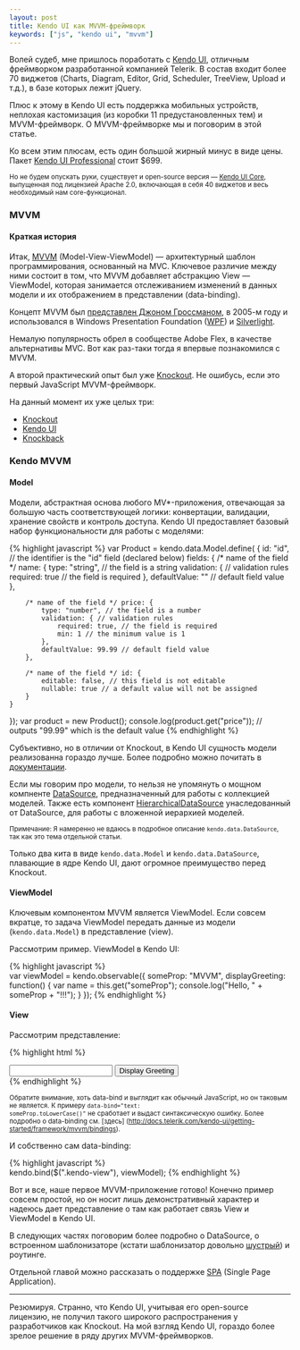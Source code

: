 ```yaml
---
layout: post
title: Kendo UI как MVVM-фреймворк
keywords: ["js", "kendo ui", "mvvm"]
---
```


Волей судеб, мне пришлось поработать с [Kendo UI](http://www.telerik.com/kendo-ui), отличным фреймворком разработанной компанией Telerik. В состав входит более 70 виджетов (Charts, Diagram, Editor, Grid, Scheduler, TreeView, Upload и т.д.), в базе которых лежит jQuery. 

Плюс к этому в Kendo UI есть поддержка мобильных устройств, неплохая кастомизация (из коробки 11 предустановленных тем) и MVVM-фреймворк. О MVVM-фреймворке мы и поговорим в этой статье.

Ко всем этим плюсам, есть один большой жирный минус в виде цены. Пакет [Kendo UI Professional](http://www.telerik.com/purchase/kendo-ui) стоит $699.

<small>Но не будем опускать руки, существует и open-source версия &mdash; [Kendo UI Core](http://www.telerik.com/download/kendo-ui-core), выпущенная под лицензией Apache 2.0, включающая в себя 40 виджетов и весь необходимый нам core-функционал.</small> 

### MVVM
#### Краткая история
Итак, [MVVM](http://ru.wikipedia.org/wiki/Model-View-ViewModel) (Model-View-ViewModel) — архитектурный шаблон программирования, основанный на MVC. Ключевое различие между ними состоит в том, что MVVM добавляет абстракцию View — ViewModel, которая занимается отслеживанием изменений в данных модели и их отображением в представлении (data-binding).

Концепт MVVM был [представлен Джоном Гроссманом](http://blogs.msdn.com/b/johngossman/), в 2005-м году и использовался в Windows Presentation Foundation ([WPF](http://ru.wikipedia.org/wiki/Windows_Presentation_Foundation)) и [Silverlight](http://www.microsoft.com/silverlight/). 

Немалую популярность обрел в сообществе Adobe Flex, в качестве альтернативы MVC. Вот как раз-таки тогда я впервые познакомился с MVVM. 

А второй практический опыт был уже [Knockout](http://knockoutjs.com). Не ошибусь, если это первый JavaScript MVVM-фреймворк. 

На данный момент их уже целых три:

* [Knockout](http://knockoutjs.com)
* [Kendo UI](http://docs.telerik.com/kendo-ui/getting-started/framework/mvvm/overview)
* [Knockback](https://github.com/kmalakoff/knockback)


### Kendo MVVM
#### Model

Модели, абстрактная основа любого MV*-приложения, отвечающая за большую часть соответствующей логики: конвертации, валидации, хранение свойств и контроль доступа. Kendo UI предоставляет  базовый набор функциональности для работы с моделями:

{% highlight javascript %}
var Product = kendo.data.Model.define( {
    id: "id", // the identifier is the "id" field (declared below)
    fields: {
        /* name of the field */ name: {
            type: "string", // the field is a string
            validation: { // validation rules
                required: true // the field is required
            },
            defaultValue: "<empty>" // default field value
        },

        /* name of the field */ price: {
            type: "number", // the field is a number
            validation: { // validation rules
                required: true, // the field is required
                min: 1 // the minimum value is 1
            },
            defaultValue: 99.99 // default field value
        },

        /* name of the field */ id: {
            editable: false, // this field is not editable
            nullable: true // a default value will not be assigned
        }
    }
});
var product = new Product();
console.log(product.get("price")); // outputs "99.99" which is the default value
{% endhighlight %}

Субъективно, но в отличии от Knockout, в Kendo UI сущность модели реализованна гораздо лучше. Более подробно можно почитать в [документации](http://docs.telerik.com/kendo-ui/api/framework/model).

Если мы говорим про модели, то нельзя не упомянуть о мощном компненте [DataSource](http://docs.telerik.com/kendo-ui/api/framework/datasource), предназначенный для работы с коллекцией моделей. Также есть  компонент [HierarchicalDataSource](http://docs.telerik.com/kendo-ui/api/framework/hierarchicaldatasource) унаследованный от  DataSource, для работы с вложенной иерархией моделей. 

<small>Примечание: Я намеренно не вдаюсь в подробное описание <code>kendo.data.DataSource</code>, так как это тема отдельной статьи.</small>

Только два кита в виде <code>kendo.data.Model</code> и <code>kendo.data.DataSource</code>, плавающие в ядре Kendo UI, дают огромное преимущество перед Knockout.

#### ViewModel

Ключевым компонентом MVVM является ViewModel. Если совсем вкратце, то задача ViewModel передать данные из модели (<code>kendo.data.Model</code>) в представление (view). 

Рассмотрим пример. ViewModel в Kendo UI:

{% highlight javascript %}	
var viewModel = kendo.observable({
    someProp: "MVVM",
    displayGreeting: function() {
        var name = this.get("someProp");
        console.log("Hello, " + someProp + "!!!");
    }
});
{% endhighlight %}

#### View

Рассмотрим представление:

{% highlight html %}	
<div class="kendo-view">
    <input data-bind="value: someProp" />
    <button data-bind="click: displayGreeting">Display Greeting</button>
</div>
{% endhighlight %}

<small>Обратите внимание, хоть data-bind и выглядит как обычный JavaScript, но он таковым не является. К примеру <code>data-bind="text: someProp.toLowerCase()"</code> не сработает и выдаст синтаксическую ошибку. Более подробно о data-binding см. [здесь] (http://docs.telerik.com/kendo-ui/getting-started/framework/mvvm/bindings).</small>

И собственно сам data-binding:

{% highlight javascript %}	
kendo.bind($(".kendo-view"), viewModel);
{% endhighlight %}

Вот и все, наше первое MVVM-приложение готово! Конечно пример совсем простой, но он носит лишь демонстративный характер и надеюсь дает представление о там как работает связь View и ViewModel в Kendo UI. 

В следующих частях поговорим более подробно о DataSource, о встроенном шаблонизаторе (кстати шаблонизатор довольно [шустрый](http://docs.telerik.com/kendo-ui/getting-started/framework/templates/performance)) и роутинге. 

Отдельной главой можно рассказать о поддержке [SPA](http://docs.telerik.com/kendo-ui/getting-started/framework/spa/overview) (Single Page Application). 

-----------

Резюмируя. Странно, что Kendo UI, учитывая его open-source лицензию, не получил такого широкого распространения у разработчиков как Knockout. На мой взгляд Kendo UI, гораздо более зрелое решение в ряду других MVVM-фреймворков.

